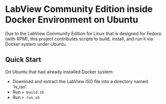 # LabView Community Edition inside Docker Environment on Ubuntu

Due to the LabView Community Edition for Linux that is designed for Fedora (with RPM), 
this project contributes scripts to build, install, and run it via Docker system under Ubuntu. 


## Quick Start

On Ubuntu that had already installed Docker system:

* Download and extract the LabView ISO file into a directory named 'lv_iso'.
* Run `> build.sh`
* Run `> run.sh`
